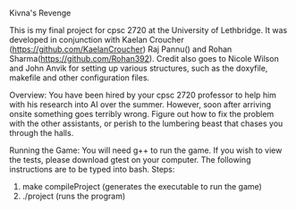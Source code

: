 Kivna's Revenge

This is my final project for cpsc 2720 at the University of Lethbridge. It was developed in conjunction with Kaelan Croucher (https://github.com/KaelanCroucher) Raj Pannu() and Rohan Sharma(https://github.com/Rohan392). Credit also goes to Nicole Wilson and John Anvik for setting up various structures, such as the doxyfile, makefile and other configuration files.

Overview:
You have been hired by your cpsc 2720 professor to help him with his research into AI over the summer. However, soon after arriving onsite something goes terribly wrong. Figure out how to fix the problem with the other assistants, or perish to the lumbering beast that chases you through the halls. 

Running the Game:
You will need g++ to run the game. If you wish to view the tests, please download gtest on your computer.
The following instructions are to be typed into bash.
Steps:
1. make compileProject          (generates the executable to run the game)
2. ./project                    (runs the program)

